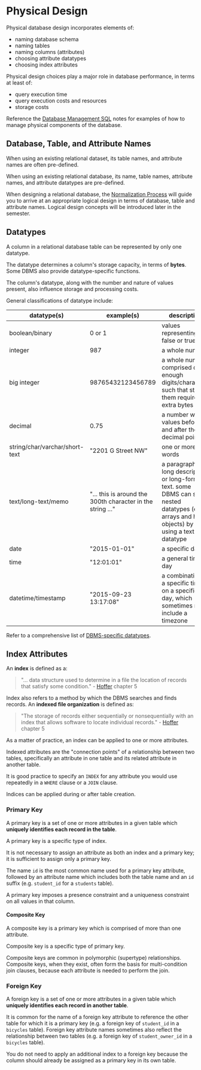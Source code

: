 # Physical Design

Physical database design incorporates elements of:

 + naming database schema
 + naming tables
 + naming columns (attributes)
 + choosing attribute datatypes
 + choosing index attributes

Physical design choices play a major role in database performance, in terms at least of:

 + query execution time
 + query execution costs and resources
 + storage costs

Reference the [Database Management SQL](/notes/database-management/database-management-sql.md) notes for examples of how to manage physical components of the database.

## Database, Table, and Attribute Names

When using an existing relational dataset, its table names, and attribute names are often pre-defined.

When using an existing relational database, its name, table names, attribute names, and attribute datatypes are pre-defined.

When designing a relational database, the [Normalization Process](/notes/database-design/logical-design.md) will guide you  to arrive at an appropriate logical design in terms of database, table and attribute names. Logical design concepts will be introduced later in the semester.

## Datatypes

A column in a relational database table can be represented by only one datatype.

The datatype determines a column's storage capacity, in terms of **bytes**. Some DBMS also provide datatype-specific functions.

The column's datatype, along with the number and nature of values present, also influence storage and processing costs.

General classifications of datatype include:

datatype(s) | example(s) | description
--- | --- | ---
boolean/binary | 0 or 1 | values representing false or true
integer | 987 | a whole number
big integer | 98765432123456789 | a whole number comprised of enough digits/characters such that storing them requires extra bytes
decimal | 0.75 | a number with values before and after the decimal point
string/char/varchar/short-text | "2201 G Street NW" | one or more words
text/long-text/memo | "... this is around the 300th character in the string ..." | a paragraph-long description, or long-form text. some DBMS can store nested datatypes (e.g. arrays and hash objects) by using a text datatype
date | "2015-01-01" | a specific day
time | "12:01:01" | a general time of day
datetime/timestamp | "2015-09-23 13:17:08" | a combination of a specific time on a specific day, which sometimes may include a timezone

Refer to a comprehensive list of [DBMS-specific datatypes](http://www.w3schools.com/sql/sql_datatypes.asp).

## Index Attributes

An **index** is defined as a:

> "... data structure used to determine in a file the location of records that satisfy some condition." - [Hoffer](/README/#accompanying-textbook) chapter 5

Index also refers to a method by which the DBMS searches and finds records.
  An **indexed file organization** is defined as:

> "The storage of records either sequentially or nonsequentially with an index that allows software to locate individual records." - [Hoffer](/README/#accompanying-textbook) chapter 5

As a matter of practice, an index can be applied to one or more attributes.

Indexed attributes are the "connection points" of a relationship between two tables,
 specifically an attribute in one table and its related attribute in another table.

It is good practice to specify an `INDEX` for any attribute you would use repeatedly in a `WHERE` clause or a `JOIN` clause.

Indices can be applied during or after table creation.

### Primary Key

A primary key is a set of one or more attributes in a given table which **uniquely identifies each record in the table**.

A primary key is a specific type of index.

It is not necessary to assign an attribute as both an index and a primary key; it is sufficient to assign only a primary key.

The name `id` is the most common name used for a primary key attribute, followed by an attribute name which includes both the table name and an `id` suffix (e.g. `student_id` for a `students` table).

A primary key imposes a presence constraint and a uniqueness constraint on all values in that column.

#### Composite Key

A composite key is a primary key which is comprised of more than one attribute.

Composite key is a specific type of primary key.

Composite keys are common in polymorphic (supertype) relationships. Composite keys, when they exist, often form the basis for multi-condition join clauses, because each attribute is needed to perform the join.

### Foreign Key

A foreign key is a set of one or more attributes in a given table which **uniquely identifies each record in another table**.

It is common for the name of a foreign key attribute to reference the other table for which it is a primary key (e.g. a foreign key of `student_id` in a `bicycles` table). Foreign key attribute names sometimes also reflect the relationship between two tables (e.g. a foreign key of `student_owner_id` in a `bicycles` table).

You do not need to apply an additional index to a foreign key because the column should already be assigned as a primary key in its own table.
